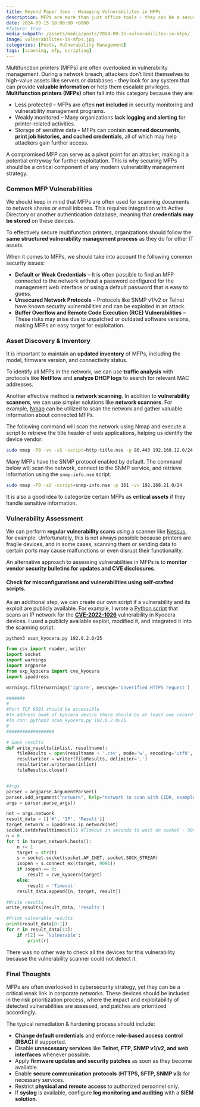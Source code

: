 ```yaml
---
title: Beyond Paper Jams - Managing Vulnerabilites in MFPs
description: MFPs are more than just office tools - they can be a security risk. Let’s take a closer look at how to identify, scan, and mitigate vulnerabilities to keep network secure.
date: 2024-09-15 18:00:00 +0000
#future: true
media_subpath: /assets/media/posts/2024-09-15-vulnerabilites-in-mfps/
image: vulnerabilites-in-mfps.jpg
categories: [Posts, Vulnerability Management]
tags: [scanning, mfp, scripting]
---
```


Multifunction printers (MFPs) are often overlooked in vulnerability management. During a network breach, attackers don’t limit themselves to high-value assets like servers or databases - they look for any system that can provide **valuable information** or help them escalate privileges. **Multifunction printers (MFPs)** often fall into this category because they are:
- Less protected – MFPs are often **not included** in security monitoring and vulnerability management programs.  
- Weakly monitored – Many organizations **lack logging and alerting** for printer-related activities.  
- Storage of sensitive data – MFPs can contain **scanned documents, print job histories, and cached credentials**, all of which may help attackers gain further access.

A compromised MFP can serve as a pivot point for an attacker, making it a potential entryway for further exploitation. This is why securing MFPs should be a critical component of any modern vulnerability management strategy.

### Common MFP Vulnerabilities

We should keep in mind that MFPs are often used for scanning documents to network shares or email inboxes. This requires integration with Active Directory or another authentication database, meaning that **credentials may be stored** on these devices.

To effectively secure multifunction printers, organizations should follow the **same structured vulnerability management process** as they do for other IT assets.

When it comes to MFPs, we should take into account the following common security issues:
-   **Default or Weak Credentials** – It is often possible to find an MFP connected to the network without a password configured for the management web interface or using a default password that is easy to guess.
-   **Unsecured Network Protocols** – Protocols like SNMP v1/v2 or Telnet have known security vulnerabilities and can be exploited in an attack.
-   **Buffer Overflow and Remote Code Execution (RCE) Vulnerabilities** – These risks may arise due to unpatched or outdated software versions, making MFPs an easy target for exploitation.

### Asset Discovery & Inventory

It is important to maintain an **updated inventory** of MFPs, including the model, firmware version, and connectivity status.

To identify all MFPs in the network, we can use **traffic analysis** with protocols like **NetFlow** and **analyze DHCP logs** to search for relevant MAC addresses.

Another effective method is **network scanning**. In addition to **vulnerability scanners**, we can use simpler solutions like **network scanners**. For example, [Nmap](http://www.nmap.org) can be utilized to scan the network and gather valuable information about connected MFPs.

The following command will scan the network using Nmap and execute a script to retrieve the title header of web applications, helping us identify the device vendor:
```bash
sudo nmap -P0 -vv -sS -script=http-title.nse -p 80,443 192.168.12.0/24
```

Many MFPs have the SNMP protocol enabled by default. The command below will scan the network, connect to the SNMP service, and retrieve information using the `snmp-info.nse` script.
```bash
sudo nmap -P0 -sU -script=snmp-info.nse -p 161 -vv 192.168.21.0/24
```

It is also a good idea to categorize certain MFPs as **critical assets** if they handle sensitive information.


### Vulnerability Assessment

We can perform **regular vulnerability scans** using a scanner like [Nessus](https://www.tenable.com/products/nessus), for example. Unfortunately, this is not always possible because printers are fragile devices, and in some cases, scanning them or sending data to certain ports may cause malfunctions or even disrupt their functionality.

An alternative approach to assessing vulnerabilities in MFPs is to **monitor vendor security bulletins for updates and CVE disclosures**.

#### Check for misconfigurations and vulnerabilities using self-crafted scripts.

As an additional step, we can create our own script if a vulnerability and its exploit are publicly available. For example, I wrote a [Python script](https://github.com/ErSilh0x/scripts_vulncheck/tree/main/scan_kyocera_cve_2022_1026) that scans an IP network for the **[CVE-2022-1026](https://www.rapid7.com/blog/post/2022/03/29/cve-2022-1026-kyocera-net-view-address-book-exposure/)** vulnerability in Kyocera devices. I used a publicly available exploit, modified it, and integrated it into the scanning script.
```bash
python3 scan_kyocera.py 192.0.2.0/25
```

```python
from csv import reader, writer
import socket
import warnings
import argparse
from exp_kyocera import cve_kyocera
import ipaddress

warnings.filterwarnings('ignore', message='Unverified HTTPS request')

#######
#
#Port TCP 9091 should be accessible
#In address book of kyocera device there should be at least one record for exploit to work
#To run: python3 scan_kyocera.py 192.0.2.0/25
#
##################

# Save results
def write_results(inlist, resultname):
    fileResults = open(resultname + '.csv', mode='w', encoding='utf8', newline='')
    resultwriter = writer(fileResults, delimiter=',')
    resultwriter.writerows(inlist)
    fileResults.close()


#Args
parser = argparse.ArgumentParser()
parser.add_argument("network", help="network to scan with CIDR, example: 192.0.2.0/25")
args = parser.parse_args()

net = args.network
result_data = [['#', 'IP', 'Result']]
target_network = ipaddress.ip_network(net)
socket.setdefaulttimeout(1) #Timeout in seconds to wait on socket - 9091
n = 0
for t in target_network.hosts():
    n += 1
    target = str(t)
    s = socket.socket(socket.AF_INET, socket.SOCK_STREAM)
    isopen = s.connect_ex((target, 9091))
    if isopen == 0:
        result = cve_kyocera(target)
    else:
        result = 'Timeout'
    result_data.append([n, target, result])

#Write results
write_results(result_data, 'results')

#Print vulnerable results
print(result_data[0:1])
for r in result_data[1:]:
    if r[2] == 'Vulnerable':
        print(r)
```

There was no other way to check all the devices for this vulnerability because the vulnerability scanner could not detect it.

### Final Thoughts

MFPs are often overlooked in cybersecurity strategy, yet they can be a critical weak link in corporate networks. These devices should be included in the risk prioritization process, where the impact and exploitability of detected vulnerabilities are assessed, and patches are prioritized accordingly.

The typical remediation & hardening process should include:
-   **Change default credentials** and enforce **role-based access control (RBAC)** if supported.
-   Disable **unnecessary services** like **Telnet, FTP, SNMP v1/v2, and web interfaces** whenever possible.
-   Apply **firmware updates and security patches** as soon as they become available.
-   Enable **secure communication protocols** (**HTTPS, SFTP, SNMP v3**) for necessary services.
-   Restrict **physical and remote access** to authorized personnel only.
-   If **syslog** is available, configure **log monitoring and auditing** with a **SIEM solution**.

